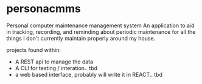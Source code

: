 # personacmms
Personal computer maintenance management system
An application to aid in tracking, recording, and reminding about periodic maintenance for all the things I don't currently maintain properly around my house.

projects found within: 
* A REST api to manage the data
* A CLI for testing / interation.. tbd
* a web based interface, probably will write it in REACT.. tbd
